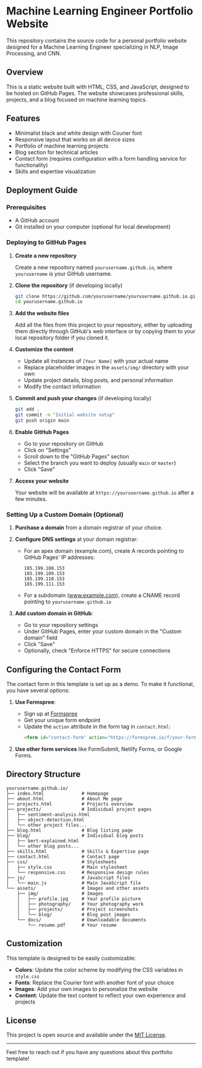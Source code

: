 # Machine Learning Engineer Portfolio Website

This repository contains the source code for a personal portfolio website designed for a Machine Learning Engineer specializing in NLP, Image Processing, and CNN.

## Overview

This is a static website built with HTML, CSS, and JavaScript, designed to be hosted on GitHub Pages. The website showcases professional skills, projects, and a blog focused on machine learning topics.

## Features

- Minimalist black and white design with Courier font
- Responsive layout that works on all device sizes
- Portfolio of machine learning projects
- Blog section for technical articles
- Contact form (requires configuration with a form handling service for functionality)
- Skills and expertise visualization

## Deployment Guide

### Prerequisites

- A GitHub account
- Git installed on your computer (optional for local development)

### Deploying to GitHub Pages

1. **Create a new repository**

   Create a new repository named `yourusername.github.io`, where `yourusername` is your GitHub username.

2. **Clone the repository** (if developing locally)

   ```bash
   git clone https://github.com/yourusername/yourusername.github.io.git
   cd yourusername.github.io
   ```

3. **Add the website files**

   Add all the files from this project to your repository, either by uploading them directly through GitHub's web interface or by copying them to your local repository folder if you cloned it.

4. **Customize the content**

   - Update all instances of `[Your Name]` with your actual name
   - Replace placeholder images in the `assets/img/` directory with your own
   - Update project details, blog posts, and personal information
   - Modify the contact information

5. **Commit and push your changes** (if developing locally)

   ```bash
   git add .
   git commit -m "Initial website setup"
   git push origin main
   ```

6. **Enable GitHub Pages**

   - Go to your repository on GitHub
   - Click on "Settings"
   - Scroll down to the "GitHub Pages" section
   - Select the branch you want to deploy (usually `main` or `master`)
   - Click "Save"

7. **Access your website**

   Your website will be available at `https://yourusername.github.io` after a few minutes.

### Setting Up a Custom Domain (Optional)

1. **Purchase a domain** from a domain registrar of your choice.

2. **Configure DNS settings** at your domain registrar:
   - For an apex domain (example.com), create A records pointing to GitHub Pages' IP addresses:
     ```
     185.199.108.153
     185.199.109.153
     185.199.110.153
     185.199.111.153
     ```
   - For a subdomain (www.example.com), create a CNAME record pointing to `yourusername.github.io`

3. **Add custom domain in GitHub**:
   - Go to your repository settings
   - Under GitHub Pages, enter your custom domain in the "Custom domain" field
   - Click "Save"
   - Optionally, check "Enforce HTTPS" for secure connections

## Configuring the Contact Form

The contact form in this template is set up as a demo. To make it functional, you have several options:

1. **Use Formspree**:
   - Sign up at [Formspree](https://formspree.io/)
   - Get your unique form endpoint
   - Update the `action` attribute in the form tag in `contact.html`:
     ```html
     <form id="contact-form" action="https://formspree.io/f/your-form-id" method="POST">
     ```

2. **Use other form services** like FormSubmit, Netlify Forms, or Google Forms.

## Directory Structure

```
yourusername.github.io/
├── index.html              # Homepage
├── about.html              # About Me page
├── projects.html           # Projects overview
├── projects/               # Individual project pages
│   ├── sentiment-analysis.html
│   ├── object-detection.html
│   └── other project files...
├── blog.html               # Blog listing page
├── blog/                   # Individual blog posts
│   ├── bert-explained.html
│   └── other blog posts...
├── skills.html             # Skills & Expertise page
├── contact.html            # Contact page
├── css/                    # Stylesheets
│   ├── style.css           # Main stylesheet
│   └── responsive.css      # Responsive design rules
├── js/                     # JavaScript files
│   └── main.js             # Main JavaScript file
└── assets/                 # Images and other assets
    ├── img/                # Images
    │   ├── profile.jpg     # Your profile picture
    │   ├── photography/    # Your photography work
    │   ├── projects/       # Project screenshots
    │   └── blog/           # Blog post images
    └── docs/               # Downloadable documents
        └── resume.pdf      # Your resume
```

## Customization

This template is designed to be easily customizable:

- **Colors**: Update the color scheme by modifying the CSS variables in `style.css`
- **Fonts**: Replace the Courier font with another font of your choice
- **Images**: Add your own images to personalize the website
- **Content**: Update the text content to reflect your own experience and projects

## License

This project is open source and available under the [MIT License](LICENSE).

---

Feel free to reach out if you have any questions about this portfolio template!